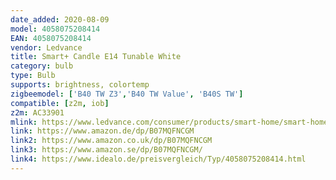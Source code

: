 ```yaml
---
date_added: 2020-08-09
model: 4058075208414
EAN: 4058075208414
vendor: Ledvance
title: Smart+ Candle E14 Tunable White
category: bulb
type: Bulb
supports: brightness, colortemp
zigbeemodel: ['B40 TW Z3','B40 TW Value', 'B40S TW']
compatible: [z2m, iob]
z2m: AC33901
mlink: https://www.ledvance.com/consumer/products/smart-home/smart-home-products-with-zigbee-technology/smart-home-lamps/classic-lamps-with-zigbee-technology/smart-candle-tunable-white/index.jsp
link: https://www.amazon.de/dp/B07MQFNCGM
link2: https://www.amazon.co.uk/dp/B07MQFNCGM
link3: https://www.amazon.se/dp/B07MQFNCGM/
link4: https://www.idealo.de/preisvergleich/Typ/4058075208414.html
---
```

